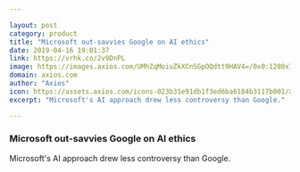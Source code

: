 ```yaml
---

layout: post
category: product
title: "Microsoft out-savvies Google on AI ethics"
date: 2019-04-16 19:01:37
link: https://vrhk.co/2v9DnPL
image: https://images.axios.com/UMhZqMoiuZkXCnSGpOQdtt9HAV4=/0x0:1280x720/1920x1080/2019/04/08/1554732761460.jpg
domain: axios.com
author: "Axios"
icon: https://assets.axios.com/icons-023b31e91db1f3ed6ba6184b3117b001/apple-touch-icon-57x57.png
excerpt: "Microsoft's AI approach drew less controversy than Google."

---
```


### Microsoft out-savvies Google on AI ethics

Microsoft's AI approach drew less controversy than Google.